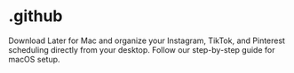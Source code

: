 # .github
Download Later for Mac and organize your Instagram, TikTok, and Pinterest scheduling directly from your desktop. Follow our step-by-step guide for macOS setup.
